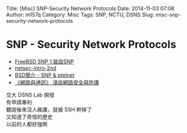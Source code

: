 Title: [Misc] SNP-Security Network Protocols
Date: 2014-11-03 07:08
Author: m157q
Category: Misc
Tags: SNP, NCTU, DSNS
Slug: misc-snp-security-network-protocols

<!--more-->  
  
# SNP - Security Network Protocols  
  
+ [FreeBSD SNP 1.裝設SNP](http://fanqiang.chinaunix.net/a1/b2/20020308/060200125_b.html)  
+ [netsec-intro-2nd](http://www.slidefinder.net/c/conventional_encryption/32524394)  
+ [BSD簡介 - SNP & ptelnet](http://content.edu.tw/senior/computer/ks_ks/pro/new8.htm)  
+ [《網路與通訊》 淺談網路安全與防護](http://www.ascc.sinica.edu.tw/nl/88/1517/02.txt)  
  
交大 DSNS Lab 開發  
有申請專利  
聽說後來沒人維護，就被 SSH 幹掉了  
又知道了奇怪的歷史  
以前的人都好強啊  